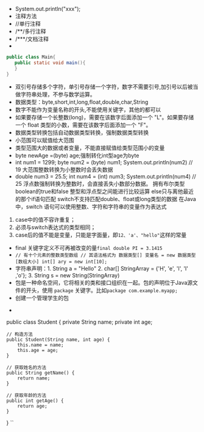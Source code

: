  - System.out.println("xxx");
 - 注释方法
 - //单行注释
 - /**/多行注释
 - /***/文档注释
 -
 ```java
public class Main{
	public static void main(){
	}
}
```
- 双引号存储多个字符，单引号存储一个字符，数字不需要引号,加引号以后被当做字符串处理，不参与数学运算。
- 数据类型：byte,short,int,long,float,double,char,String
- 数字不能作为变量名称的开头,不能使用关键字，其他的都可以
- 如果要存储一个长整数(long)，需要在该数字后面添加一个 "L"。如果要存储一个 float 类型的小数，需要在该数字后面添加一个 "F"。
- 数据类型转换包括自动数据类型转换，强制数据类型转换
- 小范围可以赋值给大范围
- 类型范围大的数据或者变量，不能直接赋值给类型范围小的变量
- byte newAge =(byte) age;强制转化int型age为byte
- int num1 = 1299;
byte num2 = (byte) num1;
System.out.println(num2) // 19 大范围整数转换为小整数时会丢失数据
- double num3 = 25.5;
int num4 = (int) num3;
System.out.println(num4) // 25 浮点数强制转换为整数时，会直接丢失小数部分数据。
拥有布尔类型boolean的true和false
整型和浮点型之间能进行比较运算
else只与离他最近的那个if语句匹配
switch不支持匹配double、float或long类型的数据
在Java中，switch 语句可以使用整数、字符和字符串的变量作为表达式
1.  case中的值不容许重复；
2.  必须与switch表达式的类型相同；
3.  case后的值不能是变量，只能是字面量，即`12、'a'、"hello"`这样的常量
- final 关键字定义不可再被改变的量`final double PI = 3.1415`
- `// 有十个元素的整数类型数组
// 其语法格式为 数据类型[] 变量名 = new 数据类型[数组大小]
int[] ary = new int[10];`
- 字符串声明：1. String a = "Hello" 2. char[] StringArray = {'H', 'e', 'l', 'l' ,'o'}; 3. String s = new String(StringArray)
- 包是一种命名空间，它将相关的类和接口组织在一起。包的声明位于Java源文件的开头，使用 `package` 关键字。比如`package com.example.myapp;`
- 创建一个管理学生的包
- ```package com.example.student;

public class Student {
    private String name;
    private int age;

    // 构造方法
    public Student(String name, int age) {
        this.name = name;
        this.age = age;
    }

    // 获取姓名的方法
    public String getName() {
        return name;
    }

    // 获取年龄的方法
    public int getAge() {
        return age;
    }
}
``
<!--stackedit_data:
eyJoaXN0b3J5IjpbNDE5NDAwMTg3LDE5NzcyNzkzNjcsMjg3OD
QzMzYwLDExOTgyOTAxNzAsLTczMzk4MTc0NCwxODQzNzY4MjM2
LDEzNTc1MTYxMTQsLTE4OTkwNzczODgsLTE2NDI1ODI5NzMsLT
EwNDkwOTcwNjIsLTEzNjk3NDcxMDEsODcwNzk4OTksNzI2OTM3
MjZdfQ==
-->